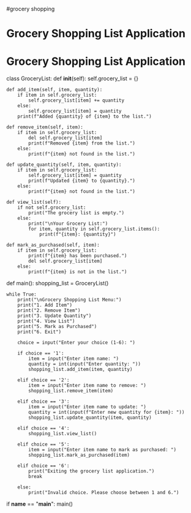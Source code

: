 #grocery shopping 
# Grocery Shopping List Application
# Grocery Shopping List Application

class GroceryList:
    def __init__(self):
        self.grocery_list = {}

    def add_item(self, item, quantity):
        if item in self.grocery_list:
            self.grocery_list[item] += quantity
        else:
            self.grocery_list[item] = quantity
        print(f"Added {quantity} of {item} to the list.")

    def remove_item(self, item):
        if item in self.grocery_list:
            del self.grocery_list[item]
            print(f"Removed {item} from the list.")
        else:
            print(f"{item} not found in the list.")

    def update_quantity(self, item, quantity):
        if item in self.grocery_list:
            self.grocery_list[item] = quantity
            print(f"Updated {item} to {quantity}.")
        else:
            print(f"{item} not found in the list.")

    def view_list(self):
        if not self.grocery_list:
            print("The grocery list is empty.")
        else:
            print("\nYour Grocery List:")
            for item, quantity in self.grocery_list.items():
                print(f"{item}: {quantity}")

    def mark_as_purchased(self, item):
        if item in self.grocery_list:
            print(f"{item} has been purchased.")
            del self.grocery_list[item]
        else:
            print(f"{item} is not in the list.")

def main():
    shopping_list = GroceryList()

    while True:
        print("\nGrocery Shopping List Menu:")
        print("1. Add Item")
        print("2. Remove Item")
        print("3. Update Quantity")
        print("4. View List")
        print("5. Mark as Purchased")
        print("6. Exit")

        choice = input("Enter your choice (1-6): ")

        if choice == '1':
            item = input("Enter item name: ")
            quantity = int(input("Enter quantity: "))
            shopping_list.add_item(item, quantity)

        elif choice == '2':
            item = input("Enter item name to remove: ")
            shopping_list.remove_item(item)

        elif choice == '3':
            item = input("Enter item name to update: ")
            quantity = int(input(f"Enter new quantity for {item}: "))
            shopping_list.update_quantity(item, quantity)

        elif choice == '4':
            shopping_list.view_list()

        elif choice == '5':
            item = input("Enter item name to mark as purchased: ")
            shopping_list.mark_as_purchased(item)

        elif choice == '6':
            print("Exiting the grocery list application.")
            break

        else:
            print("Invalid choice. Please choose between 1 and 6.")

if __name__ == "__main__":
    main()
